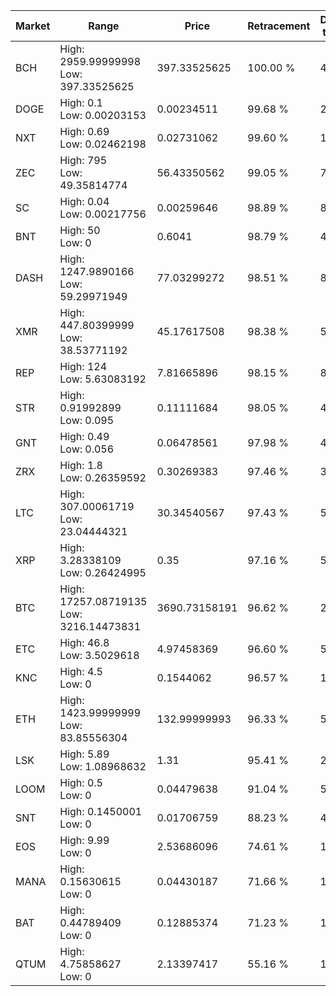 | Market | Range | Price| Retracement | Doubles to 50% |
| --- | --- | --- | --- | --- |
| BCH | High: 2959.99999998<br />Low: 397.33525625 | 397.33525625 | 100.00 % | 4.22 |
| DOGE | High: 0.1<br />Low: 0.00203153 | 0.00234511 | 99.68 % | 21.75 |
| NXT | High: 0.69<br />Low: 0.02462198 | 0.02731062 | 99.60 % | 13.08 |
| ZEC | High: 795<br />Low: 49.35814774 | 56.43350562 | 99.05 % | 7.48 |
| SC | High: 0.04<br />Low: 0.00217756 | 0.00259646 | 98.89 % | 8.12 |
| BNT | High: 50<br />Low: 0 | 0.6041 | 98.79 % | 41.38 |
| DASH | High: 1247.9890166<br />Low: 59.29971949 | 77.03299272 | 98.51 % | 8.49 |
| XMR | High: 447.80399999<br />Low: 38.53771192 | 45.17617508 | 98.38 % | 5.38 |
| REP | High: 124<br />Low: 5.63083192 | 7.81665896 | 98.15 % | 8.29 |
| STR | High: 0.91992899<br />Low: 0.095 | 0.11111684 | 98.05 % | 4.57 |
| GNT | High: 0.49<br />Low: 0.056 | 0.06478561 | 97.98 % | 4.21 |
| ZRX | High: 1.8<br />Low: 0.26359592 | 0.30269383 | 97.46 % | 3.41 |
| LTC | High: 307.00061719<br />Low: 23.04444321 | 30.34540567 | 97.43 % | 5.44 |
| XRP | High: 3.28338109<br />Low: 0.26424995 | 0.35 | 97.16 % | 5.07 |
| BTC | High: 17257.08719135<br />Low: 3216.14473831 | 3690.73158191 | 96.62 % | 2.77 |
| ETC | High: 46.8<br />Low: 3.5029618 | 4.97458369 | 96.60 % | 5.06 |
| KNC | High: 4.5<br />Low: 0 | 0.1544062 | 96.57 % | 14.57 |
| ETH | High: 1423.99999999<br />Low: 83.85556304 | 132.99999993 | 96.33 % | 5.67 |
| LSK | High: 5.89<br />Low: 1.08968632 | 1.31 | 95.41 % | 2.66 |
| LOOM | High: 0.5<br />Low: 0 | 0.04479638 | 91.04 % | 5.58 |
| SNT | High: 0.1450001<br />Low: 0 | 0.01706759 | 88.23 % | 4.25 |
| EOS | High: 9.99<br />Low: 0 | 2.53686096 | 74.61 % | 1.97 |
| MANA | High: 0.15630615<br />Low: 0 | 0.04430187 | 71.66 % | 1.76 |
| BAT | High: 0.44789409<br />Low: 0 | 0.12885374 | 71.23 % | 1.74 |
| QTUM | High: 4.75858627<br />Low: 0 | 2.13397417 | 55.16 % | 1.11 |
